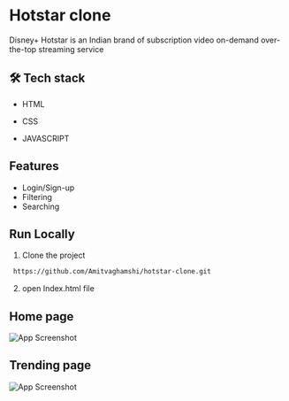 
# Hotstar clone

Disney+ Hotstar is an Indian brand of subscription video on-demand over-the-top streaming service


## 🛠 Tech stack
- HTML

- CSS

- JAVASCRIPT


## Features

- Login/Sign-up
- Filtering
- Searching


## Run Locally

1) Clone the project

```bash
 https://github.com/Amitvaghamshi/hotstar-clone.git
```

2)  open Index.html file


 
## Home page

![App Screenshot](https://i.ibb.co/CJzJ00v/Screenshot-1290.png)

## Trending page

![App Screenshot](https://i.ibb.co/K0z2D5G/Screenshot-1293.png)








